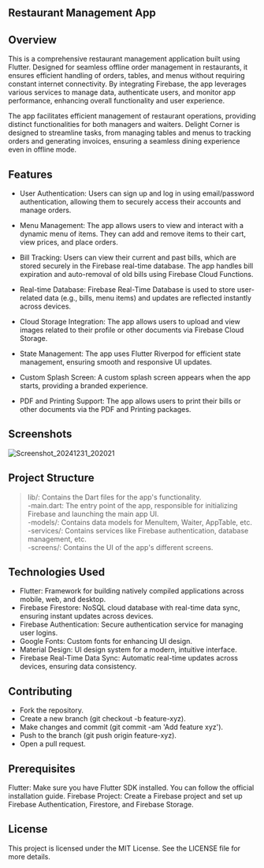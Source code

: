 ## Restaurant Management App
## Overview
This is a comprehensive restaurant management application built using Flutter. Designed for seamless offline order management in restaurants, it ensures efficient handling of orders, tables, and menus without requiring constant internet connectivity. By integrating Firebase, the app leverages various services to manage data, authenticate users, and monitor app performance, enhancing overall functionality and user experience.

The app facilitates efficient management of restaurant operations, providing distinct functionalities for both managers and waiters. Delight Corner is designed to streamline tasks, from managing tables and menus to tracking orders and generating invoices, ensuring a seamless dining experience even in offline mode.

## Features
* User Authentication: Users can sign up and log in using email/password authentication, allowing them to securely access their accounts and manage orders.    

* Menu Management: The app allows users to view and interact with a dynamic menu of items. They can add and remove items to their cart, view prices, and place orders.

* Bill Tracking: Users can view their current and past bills, which are stored securely in the Firebase real-time database. The app handles bill expiration and auto-removal of old bills using Firebase Cloud Functions.

* Real-time Database: Firebase Real-Time Database is used to store user-related data (e.g., bills, menu items) and updates are reflected instantly across devices.

* Cloud Storage Integration: The app allows users to upload and view images related to their profile or other documents via Firebase Cloud Storage.

* State Management: The app uses Flutter Riverpod for efficient state management, ensuring smooth and responsive UI updates.

* Custom Splash Screen: A custom splash screen appears when the app starts, providing a branded experience.

* PDF and Printing Support: The app allows users to print their bills or other documents via the PDF and Printing packages.


## Screenshots
![Screenshot_20241231_202021](https://github.com/user-attachments/assets/ff14efdb-3110-4fc1-98df-9b7ea2b23a11)


## Project Structure
> lib/: Contains the Dart files for the app's functionality.                                                                                    
    -main.dart: The entry point of the app, responsible for initializing Firebase and launching the main app UI.             
    -models/: Contains data models for MenuItem, Waiter, AppTable, etc.                             
    -services/: Contains services like Firebase authentication, database management, etc.                                
    -screens/: Contains the UI of the app's different screens.      

## Technologies Used
* Flutter: Framework for building natively compiled applications across mobile, web, and desktop.                                       
* Firebase Firestore: NoSQL cloud database with real-time data sync, ensuring instant updates across devices.                               
* Firebase Authentication: Secure authentication service for managing user logins.                                                     
* Google Fonts: Custom fonts for enhancing UI design.                                                                                             
* Material Design: UI design system for a modern, intuitive interface.                                                         
* Firebase Real-Time Data Sync: Automatic real-time updates across devices, ensuring data consistency.

## Contributing
* Fork the repository.                                                                                             
* Create a new branch (git checkout -b feature-xyz).                                                              
* Make changes and commit (git commit -am 'Add feature xyz').                                                     
* Push to the branch (git push origin feature-xyz).                                                                  
* Open a pull request.                                                                                                           


## Prerequisites
Flutter: Make sure you have Flutter SDK installed. You can follow the official installation guide.
Firebase Project: Create a Firebase project and set up Firebase Authentication, Firestore, and Firebase Storage.


## License
This project is licensed under the MIT License. See the LICENSE file for more details.

